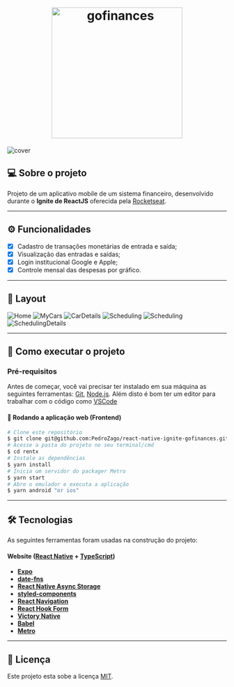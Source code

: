 <h1 align="center">
  <img alt="gofinances" title="gofinances" src="./.github/assets/logo.svg" width="300px">
</h1>

![cover](.github/assets/capa.png)

## 💻 Sobre o projeto

Projeto de um aplicativo mobile de um sistema financeiro, desenvolvido durante o **Ignite de ReactJS** oferecida pela [Rocketseat](https://www.rocketseat.com.br/ignite/).

---

## ⚙️ Funcionalidades

- [x] Cadastro de transações monetárias de entrada e saída;
- [x] Visualização das entradas e saídas;
- [x] Login institucional Google e Apple;
- [x] Controle mensal das despesas por gráfico.

---

## 🎨 Layout

![Home](./.github/assets/image_1.png)
![MyCars](./.github/assets/image_2.png)
![CarDetails](./.github/assets/image_3.png)
![Scheduling](./.github/assets/image_4.png)
![Scheduling](./.github/assets/image_5.png)
![SchedulingDetails](./.github/assets/image_6.png)

---

## 🚀 Como executar o projeto

### Pré-requisitos

Antes de começar, você vai precisar ter instalado em sua máquina as seguintes ferramentas:
[Git](https://git-scm.com), [Node.js](https://nodejs.org/en/).
Além disto é bom ter um editor para trabalhar com o código como [VSCode](https://code.visualstudio.com/)

#### 🧭 Rodando a aplicação web (Frontend)

```bash
# Clone este repositório
$ git clone git@github.com:PedroZago/react-native-ignite-gofinances.git
# Acesse a pasta do projeto no seu terminal/cmd
$ cd rentx
# Instale as dependências
$ yarn install
# Inicia um servidor do packager Metro
$ yarn start
# Abre o emulador e executa a aplicação
$ yarn android "or ios"
```

---

## 🛠 Tecnologias

As seguintes ferramentas foram usadas na construção do projeto:

#### **Website** ([React Native](https://reactnative.dev/) + [TypeScript](https://www.typescriptlang.org/))

- **[Expo](https://expo.dev/)**
- **[date-fns](https://date-fns.org/)**
- **[React Native Async Storage](https://react-native-async-storage.github.io/async-storage/)**
- **[styled-components](https://www.styled-components.com/)**
- **[React Navigation](https://reactnavigation.org/)**
- **[React Hook Form](https://react-hook-form.com/)**
- **[Victory Native](https://formidable.com/open-source/victory/)**
- **[Babel](https://babeljs.io/)**
- **[Metro](https://facebook.github.io/metro/)**

---

## 📝 Licença

Este projeto esta sobe a licença [MIT](./LICENSE).
